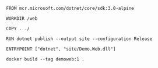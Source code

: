 
```
FROM mcr.microsoft.com/dotnet/core/sdk:3.0-alpine
```

```
WORKDIR /web
```

```
COPY . ./
```

```
RUN dotnet publish --output site --configuration Release
```

```
ENTRYPOINT ["dotnet", "site/Demo.Web.dll"]
```

```
docker build --tag demoweb:1 .
```